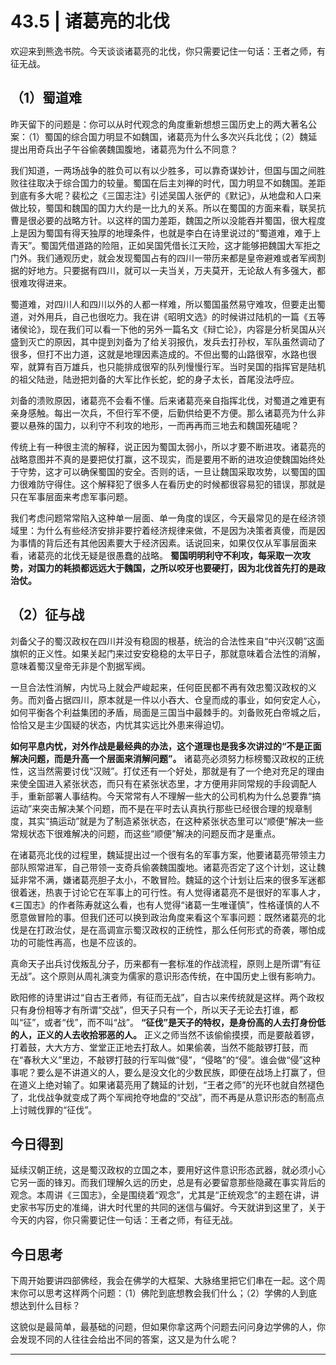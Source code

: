 # 43.5 | 诸葛亮的北伐

欢迎来到熊逸书院。今天谈谈诸葛亮的北伐，你只需要记住一句话：王者之师，有征无战。

## （1）蜀道难

昨天留下的问题是：你可以从时代观念的角度重新想想三国历史上的两大著名公案：（1）蜀国的综合国力明显不如魏国，诸葛亮为什么多次兴兵北伐；（2）魏延提出用奇兵出子午谷偷袭魏国腹地，诸葛亮为什么不同意？

我们知道，一两场战争的胜负可以有以少胜多，可以靠奇谋妙计，但国与国之间胜败往往取决于综合国力的较量。蜀国在后主刘禅的时代，国力明显不如魏国。差距到底有多大呢？裴松之《三国志注》引述吴国人张俨的《默记》，从地盘和人口来做比较，蜀国和魏国的国力大约是一比九的关系。所以在蜀国的方面来看，联吴抗曹是很必要的战略方针。以这样的国力差距，魏国之所以没能吞并蜀国，很大程度上是因为蜀国有得天独厚的地理条件，也就是李白在诗里说过的“蜀道难，难于上青天”。蜀国凭借道路的险阻，正如吴国凭借长江天险，这才能够把魏国大军拒之门外。我们通观历史，就会发现蜀国占有的四川一带历来都是皇帝避难或者军阀割据的好地方。只要据有四川，就可以一夫当关，万夫莫开，无论敌人有多强大，都很难攻得进来。

蜀道难，对四川人和四川以外的人都一样难，所以蜀国虽然易守难攻，但要走出蜀道，对外用兵，自己也很吃力。我在讲《昭明文选》的时候讲过陆机的一篇《五等诸侯论》，现在我们可以看一下他的另外一篇名文《辩亡论》，内容是分析吴国从兴盛到灭亡的原因，其中提到刘备为了给关羽报仇，发兵去打孙权，军队虽然调动了很多，但打不出力道，这就是地理因素造成的。不但出蜀的山路很窄，水路也很窄，就算有百万雄兵，也只能排成很窄的队列慢慢行军。当时吴国的指挥官是陆机的祖父陆逊，陆逊把刘备的大军比作长蛇，蛇的身子太长，首尾没法呼应。

刘备的溃败原因，诸葛亮不会看不懂。后来诸葛亮亲自指挥北伐，对蜀道之难更有亲身感触。每出一次兵，不但行军不便，后勤供给更不方便。那么诸葛亮为什么非要以悬殊的国力，以利守不利攻的地形，一而再再而三地去和魏国死磕呢？

传统上有一种很主流的解释，说正因为蜀国太弱小，所以才要不断进攻。诸葛亮的战略意图并不真的是要把仗打赢，这不现实，而是要用不断的进攻迫使魏国始终处于守势，这才可以确保蜀国的安全。否则的话，一旦让魏国采取攻势，以蜀国的国力很难防守得住。这个解释犯了很多人在看历史的时候都很容易犯的错误，那就是只在军事层面来考虑军事问题。

我们考虑问题常常陷入这种单一层面、单一角度的误区，今天最常见的是在经济领域里：为什么有些经济安排非要拧着经济规律来做，不是因为决策者真傻，而是因为事情的背后还有其他因素要大于经济因素。话说回来，如果仅仅从军事层面来看，诸葛亮的北伐无疑是很愚蠢的战略。 **蜀国明明利守不利攻，每采取一次攻势，对国力的耗损都远远大于魏国，之所以咬牙也要硬打，因为北伐首先打的是政治仗。**

## （2）征与战

刘备父子的蜀汉政权在四川并没有稳固的根基，统治的合法性来自“中兴汉朝”这面旗帜的正义性。如果关起门来过安安稳稳的太平日子，那就意味着合法性的消解，意味着蜀汉皇帝无非是个割据军阀。

一旦合法性消解，内忧马上就会严峻起来，任何臣民都不再有效忠蜀汉政权的义务。而刘备占据四川，原本就是一件以小吞大、仓皇而成的事业，如何安定人心，如何平衡各个利益集团的矛盾，局面是三国当中最棘手的。刘备败死白帝城之后，恰恰又是主少国疑的状态，内忧其实远比外患来得迫切。

 **如何平息内忧，对外作战是最经典的办法，这个道理也是我多次讲过的“不是正面解决问题，而是升高一个层面来消解问题”。** 诸葛亮必须努力标榜蜀汉政权的正统性，这当然需要讨伐“汉贼”。打仗还有一个好处，那就是有了一个绝对充足的理由来使全国进入紧张状态，而只有在紧张状态里，才方便用非同常规的手段调配人手，重新部署人事结构。今天常常有人不理解一些大的公司机构为什么总要靠“搞运动”来突击解决某个问题，而不是在平时去认真执行那些已经很合理的规章制度，其实“搞运动”就是为了制造紧张状态，在这种紧张状态里可以“顺便”解决一些常规状态下很难解决的问题，而这些“顺便”解决的问题反而才是重点。

在诸葛亮北伐的过程里，魏延提出过一个很有名的军事方案，他要诸葛亮带领主力部队照常进军，自己带领一支奇兵偷袭魏国腹地。诸葛亮否定了这个计划，这让魏延非常不满，嫌诸葛亮胆子太小，不敢冒险。魏延的这个计划让后来的很多军迷都很着迷，热衷于讨论它在军事上的可行性。有人觉得诸葛亮不是很好的军事人才，《三国志》的作者陈寿就这么看，也有人觉得“诸葛一生唯谨慎”，性格谨慎的人不愿意做冒险的事。但我们还可以换到政治角度来看这个军事问题：既然诸葛亮的北伐是在打政治仗，是在高调宣示蜀汉政权的正统性，那么任何形式的奇袭，哪怕成功的可能性再高，也是不应该的。

真命天子出兵讨伐叛乱分子，历来都有一套标准的作战流程，原则上是所谓“有征无战”。这个原则从周礼演变为儒家的意识形态传统，在中国历史上很有影响力。

欧阳修的诗里讲过“自古王者师，有征而无战”，自古以来传统就是这样。两个政权只有身份相等才有所谓“交战”，但天子只有一个，所以天子无论去打谁，都叫“征”，或者“伐”，而不叫“战”。 **“征伐”是天子的特权，是身份高的人去打身份低的人，正义的人去收拾邪恶的人。** 正义之师当然不该偷偷摸摸，而是要敲着锣，打着鼓，大大方方、堂堂正正地去打敌人。如果偷袭，当然不能敲锣打鼓，而在“春秋大义”里边，不敲锣打鼓的行军叫做“侵”，“侵略”的“侵”。谁会做“侵”这种事呢？要么是不讲道义的人，要么是没文化的少数民族，即便在战场上打赢了，但在道义上绝对输了。如果诸葛亮用了魏延的计划，“王者之师”的光环也就自然褪色了，北伐战争就变成了两个军阀抢夺地盘的“交战”，而不再是从意识形态的制高点上讨贼伐罪的“征伐”。

## 今日得到

延续汉朝正统，这是蜀汉政权的立国之本，要用好这件意识形态武器，就必须小心它另一面的锋刃。而我们理解久远的历史，总是有必要留意那些隐藏在事实背后的观念。本周讲《三国志》，全是围绕着“观念”，尤其是“正统观念”的主题在讲，讲史家书写历史的准绳，讲大时代里的共同的迷信与偏好。今天就讲到这里了，关于今天的内容，你只需要记住一句话：王者之师，有征无战。

## 今日思考

下周开始要讲四部佛经，我会在佛学的大框架、大脉络里把它们串在一起。这个周末你可以思考这样两个问题：（1）佛陀到底想教会我们什么；（2）学佛的人到底想达到什么目标？

这貌似是最简单，最基础的问题，但如果你拿这两个问题去问问身边学佛的人，你会发现不同的人往往会给出不同的答案，这又是为什么呢？

---

